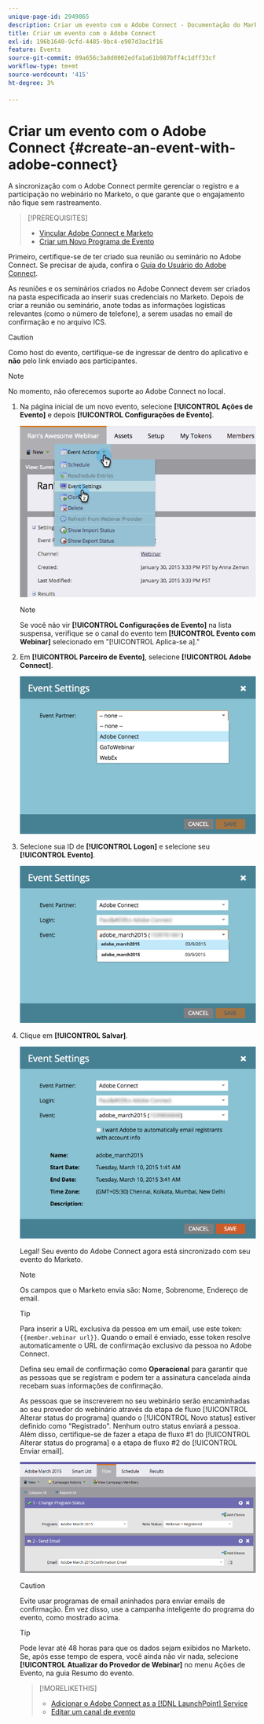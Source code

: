 ```yaml
---
unique-page-id: 2949865
description: Criar um evento com o Adobe Connect - Documentação do Marketo - Documentação do produto
title: Criar um evento com o Adobe Connect
exl-id: 196b1640-9cfd-4485-9bc4-e907d3ac1f16
feature: Events
source-git-commit: 09a656c3a0d0002edfa1a61b987bff4c1dff33cf
workflow-type: tm+mt
source-wordcount: '415'
ht-degree: 3%

---
```


# Criar um evento com o Adobe Connect {#create-an-event-with-adobe-connect}

A sincronização com o Adobe Connect permite gerenciar o registro e a participação no webinário no Marketo, o que garante que o engajamento não fique sem rastreamento.

>[!PREREQUISITES]
>
>* [Vincular Adobe Connect e Marketo](/help/marketo/product-docs/administration/additional-integrations/add-adobe-connect-as-a-launchpoint-service.md)
>* [Criar um Novo Programa de Evento](/help/marketo/product-docs/demand-generation/events/understanding-events/create-a-new-event-program.md)

Primeiro, certifique-se de ter criado sua reunião ou seminário no Adobe Connect. Se precisar de ajuda, confira o [Guia do Usuário do Adobe Connect](https://help.adobe.com/en_US/connect/9.0/using/index.html).

As reuniões e os seminários criados no Adobe Connect devem ser criados na pasta especificada ao inserir suas credenciais no Marketo. Depois de criar a reunião ou seminário, anote todas as informações logísticas relevantes (como o número de telefone), a serem usadas no email de confirmação e no arquivo ICS.

>[!CAUTION]
>
>Como host do evento, certifique-se de ingressar de dentro do aplicativo e **não** pelo link enviado aos participantes.

>[!NOTE]
>
>No momento, não oferecemos suporte ao Adobe Connect no local.

1. Na página inicial de um novo evento, selecione **[!UICONTROL Ações de Evento]** e depois **[!UICONTROL Configurações de Evento]**.

   ![](assets/image2015-1-30-15-3a34-3a28.png)

   >[!NOTE]
   >
   >Se você não vir **[!UICONTROL Configurações de Evento]** na lista suspensa, verifique se o canal do evento tem **[!UICONTROL Evento com Webinar]** selecionado em &quot;[!UICONTROL Aplica-se a].&quot;

1. Em **[!UICONTROL Parceiro de Evento]**, selecione **[!UICONTROL Adobe Connect]**.

   ![](assets/event-settings-adobe-connect.png)

1. Selecione sua ID de **[!UICONTROL Logon]** e selecione seu **[!UICONTROL Evento]**.

   ![](assets/event-settings-select-event-adobe-connect.png)

1. Clique em **[!UICONTROL Salvar]**.

   ![](assets/event-settings-overview.png)

   Legal! Seu evento do Adobe Connect agora está sincronizado com seu evento do Marketo.

   >[!NOTE]
   >
   >Os campos que o Marketo envia são: Nome, Sobrenome, Endereço de email.

   >[!TIP]
   >
   >Para inserir a URL exclusiva da pessoa em um email, use este token: `{{member.webinar url}}`. Quando o email é enviado, esse token resolve automaticamente o URL de confirmação exclusivo da pessoa no Adobe Connect.
   >
   >Defina seu email de confirmação como **Operacional** para garantir que as pessoas que se registram e podem ter a assinatura cancelada ainda recebam suas informações de confirmação.

   As pessoas que se inscreverem no seu webinário serão encaminhadas ao seu provedor do webinário através da etapa de fluxo [!UICONTROL Alterar status do programa] quando o [!UICONTROL Novo status] estiver definido como &quot;Registrado&quot;. Nenhum outro status enviará a pessoa. Além disso, certifique-se de fazer a etapa de fluxo #1 do [!UICONTROL Alterar status do programa] e a etapa de fluxo #2 do [!UICONTROL Enviar email].

   ![](assets/adobe.png)

   >[!CAUTION]
   >
   >Evite usar programas de email aninhados para enviar emails de confirmação. Em vez disso, use a campanha inteligente do programa do evento, como mostrado acima.

   >[!TIP]
   >
   >Pode levar até 48 horas para que os dados sejam exibidos no Marketo. Se, após esse tempo de espera, você ainda não vir nada, selecione **[!UICONTROL Atualizar do Provedor de Webinar]** no menu Ações de Evento, na guia Resumo do evento.

   >[!MORELIKETHIS]
   >
   >* [Adicionar o Adobe Connect as a [!DNL LaunchPoint] Service](/help/marketo/product-docs/administration/additional-integrations/add-adobe-connect-as-a-launchpoint-service.md)
   >* [Editar um canal de evento](/help/marketo/product-docs/demand-generation/events/understanding-events/edit-an-event-channel.md)
